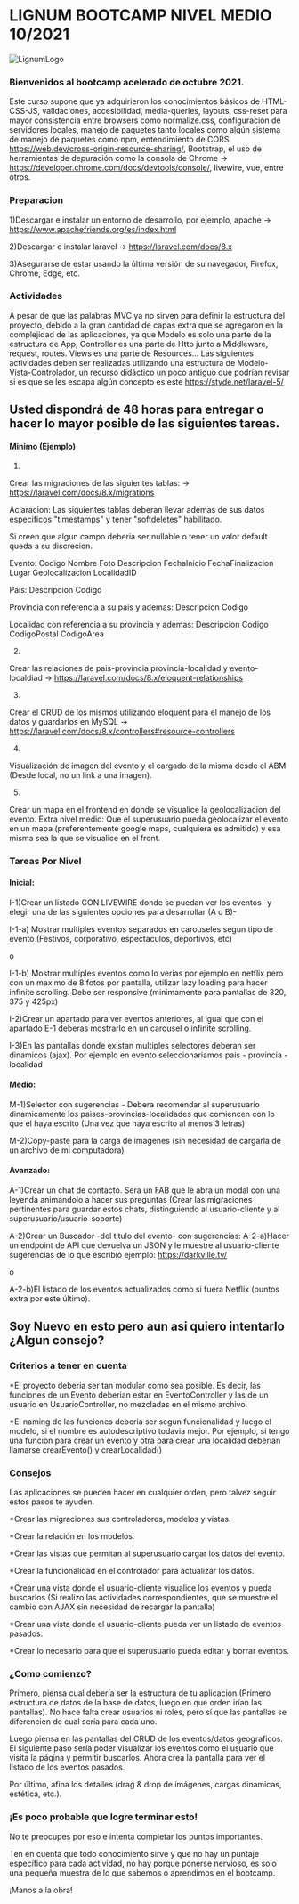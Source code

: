 # LIGNUM BOOTCAMP NIVEL MEDIO 10/2021 #

![LignumLogo](https://user-images.githubusercontent.com/15086662/89939428-5734d100-dbee-11ea-87ac-00d0910adaf5.png)

### Bienvenidos al bootcamp acelerado de octubre 2021.  ###

Este curso supone que ya adquirieron los conocimientos básicos de HTML-CSS-JS, validaciones, accesibilidad, media-queries, layouts, 
css-reset para mayor consistencia entre browsers como normalize.css, configuración de servidores locales, manejo de paquetes tanto locales como algún sistema de manejo de paquetes como npm,
entendimiento de CORS https://web.dev/cross-origin-resource-sharing/, Bootstrap,
el uso de herramientas de depuración como la consola de Chrome -> https://developer.chrome.com/docs/devtools/console/, livewire, vue, entre otros.

### Preparacion ###
1)Descargar e instalar un entorno de desarrollo, por ejemplo, apache -> https://www.apachefriends.org/es/index.html

2)Descargar e instalar laravel -> https://laravel.com/docs/8.x

3)Asegurarse de estar usando la última versión de su navegador, Firefox, Chrome, Edge, etc.

### Actividades ###

A pesar de que las palabras MVC ya no sirven para definir la estructura del proyecto, debido a la gran cantidad de capas extra que se agregaron en la complejidad de las aplicaciones, ya que Modelo es solo
una parte de la estructura de App, Controller es una parte de Http junto a Middleware, request, routes. Views es una parte de Resources...  Las siguientes actividades deben ser realizadas utilizando 
una estructura de Modelo-Vista-Controlador, un recurso didáctico un poco antiguo que podrían revisar si es que se les escapa algún concepto es este https://styde.net/laravel-5/

## Usted dispondrá de 48 horas para entregar o hacer lo mayor posible de las siguientes tareas. ##


#### Minimo (Ejemplo) ####
1)
Crear las migraciones de las siguientes tablas: -> https://laravel.com/docs/8.x/migrations

Aclaracion: Las siguientes tablas deberan llevar ademas de sus datos especificos "timestamps" y tener "softdeletes" habilitado. 

Si creen que algun campo deberia ser nullable o tener un valor default queda a su discrecion.

Evento:
Codigo
Nombre
Foto
Descripcion
FechaInicio
FechaFinalizacion
Lugar
Geolocalizacion
LocalidadID

Pais:
Descripcion
Codigo

Provincia con referencia a su pais y ademas:
Descripcion
Codigo

Localidad con referencia a su provincia y ademas:
Descripcion
Codigo
CodigoPostal
CodigoArea

2)
Crear las relaciones de pais-provincia provincia-localidad y evento-localdiad -> https://laravel.com/docs/8.x/eloquent-relationships

3)
Crear el CRUD de los mismos utilizando eloquent para el manejo de los datos y guardarlos en MySQL -> https://laravel.com/docs/8.x/controllers#resource-controllers

4)
Visualización de imagen del evento y el cargado de la misma desde el ABM (Desde local, no un link a una imagen).

5)
Crear un mapa en el frontend en donde se visualice la geolocalizacion del evento.
Extra nivel medio: Que el superusuario pueda geolocalizar el evento en un mapa (preferentemente google maps, cualquiera es admitido) y esa misma sea la que se visualice en el front.

### Tareas Por Nivel ###
#### Inicial: ####


I-1)Crear un listado CON LIVEWIRE donde se puedan ver los eventos -y elegir una de las siguientes opciones para desarrollar (A o B)-

I-1-a) Mostrar multiples eventos separados en carouseles segun tipo de evento (Festivos, corporativo, espectaculos, deportivos, etc)

o

I-1-b) Mostrar multiples eventos como lo verias por ejemplo en netflix pero con un maximo de 8 fotos por pantalla, utilizar lazy loading para hacer infinite scrolling. Debe ser responsive (minimamente para pantallas de 320, 375 y 425px)

I-2)Crear un apartado para ver eventos anteriores, al igual que con el apartado E-1 deberas mostrarlo en un carousel o infinite scrolling.

I-3)En las pantallas donde existan multiples selectores deberan ser dinamicos (ajax). Por ejemplo en evento seleccionariamos pais - provincia - localidad

#### Medio: ####

M-1)Selector con sugerencias - Debera recomendar al superusuario dinamicamente los paises-provincias-localidades que comiencen con lo que el haya escrito (Una vez que haya escrito al menos 3 letras)

M-2)Copy-paste para la carga de imagenes (sin necesidad de cargarla de un archivo de mi computadora)

#### Avanzado: ####

A-1)Crear un chat de contacto. Sera un FAB que le abra un modal con una leyenda animandolo a hacer sus preguntas (Crear las migraciones pertinentes para guardar estos chats, distinguiendo al usuario-cliente y al superusuario/usuario-soporte)

A-2)Crear un Buscador -del titulo del evento- con sugerencias:
A-2-a)Hacer un endpoint de API que devuelva un JSON y le muestre al usuario-cliente sugerencias de lo que escribió ejemplo: https://darkville.tv/ 

o

A-2-b)El listado de los eventos actualizados como si fuera Netflix (puntos extra por este último).

## Soy Nuevo en esto pero aun asi quiero intentarlo ¿Algun consejo? ##
### Criterios a tener en cuenta ###

*El proyecto deberia ser tan modular como sea posible.
Es decir, las funciones de un Evento deberian estar en EventoController y las de un usuario en UsuarioController, no mezcladas en el mismo archivo.

*El naming de las funciones deberia ser segun funcionalidad y luego el modelo, si el nombre es autodescriptivo todavia mejor.
Por ejemplo, si tengo una funcion para crear un evento y otra para crear una localidad deberian llamarse crearEvento() y crearLocalidad()

### Consejos ###
Las aplicaciones se pueden hacer en cualquier orden, pero talvez seguir estos pasos te ayuden.

*Crear las migraciones sus controladores, modelos y vistas.

*Crear la relación en los modelos.

*Crear las vistas que permitan al superusuario cargar los datos del evento.

*Crear la funcionalidad en el controlador para actualizar los datos.



*Crear una vista donde el usuario-cliente visualice los eventos y pueda buscarlos (Si realizo las actividades correspondientes, que se muestre el cambio con AJAX sin necesidad de recargar la pantalla)

*Crear una vista donde el usuario-cliente pueda ver un listado de eventos pasados.

*Crear lo necesario para que el superusuario pueda editar y borrar eventos.

### ¿Como comienzo? ###

Primero, piensa cual debería ser la estructura de tu aplicación (Primero estructura de datos de la base de datos, luego en que orden irían las pantallas).
No hace falta crear usuarios ni roles, pero sí que las pantallas se diferencien de cual sería para cada uno.

Luego piensa en las pantallas del CRUD de los eventos/datos geograficos.
El siguiente paso sería poder visualizar los eventos como el usuario que visita la página y permitir buscarlos.
Ahora crea la pantalla para ver el listado de los eventos pasados.

Por último, afina los detalles (drag & drop de imágenes, cargas dinamicas, estética, etc.).


### ¡Es poco probable que logre terminar esto! ###
No te preocupes por eso e intenta completar los puntos importantes.

Ten en cuenta que todo conocimiento sirve y que no hay un puntaje específico para cada actividad, no hay porque ponerse nervioso, es solo una pequeña muestra de lo que sabemos o aprendimos
en el bootcamp.

¡Manos a la obra!
